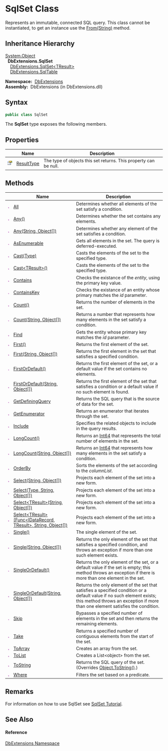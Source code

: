 SqlSet Class
============
  Represents an immutable, connected SQL query. This class cannot be instantiated, to get an instance use the [From(String)][1] method.


Inheritance Hierarchy
---------------------
[System.Object][2]  
  **DbExtensions.SqlSet**  
    [DbExtensions.SqlSet&lt;TResult>][3]  
    [DbExtensions.SqlTable][4]  

  **Namespace:**  [DbExtensions][5]  
  **Assembly:**  DbExtensions (in DbExtensions.dll)

Syntax
------

```csharp
public class SqlSet
```

The **SqlSet** type exposes the following members.


Properties
----------

                   | Name            | Description                                                      
------------------ | --------------- | ---------------------------------------------------------------- 
![Public property] | [ResultType][6] | The type of objects this set returns. This property can be null. 


Methods
-------

                 | Name                                                                      | Description                                                                                                                                                                                              
---------------- | ------------------------------------------------------------------------- | -------------------------------------------------------------------------------------------------------------------------------------------------------------------------------------------------------- 
![Public method] | [All][7]                                                                  | Determines whether all elements of the set satisfy a condition.                                                                                                                                          
![Public method] | [Any()][8]                                                                | Determines whether the set contains any elements.                                                                                                                                                        
![Public method] | [Any(String, Object[])][9]                                                | Determines whether any element of the set satisfies a condition.                                                                                                                                         
![Public method] | [AsEnumerable][10]                                                        | Gets all elements in the set. The query is deferred-executed.                                                                                                                                            
![Public method] | [Cast(Type)][11]                                                          | Casts the elements of the set to the specified type.                                                                                                                                                     
![Public method] | [Cast&lt;TResult>()][12]                                                  | Casts the elements of the set to the specified type.                                                                                                                                                     
![Public method] | [Contains][13]                                                            | Checks the existance of the *entity*, using the primary key value.                                                                                                                                       
![Public method] | [ContainsKey][14]                                                         | Checks the existance of an entity whose primary matches the *id* parameter.                                                                                                                              
![Public method] | [Count()][15]                                                             | Returns the number of elements in the set.                                                                                                                                                               
![Public method] | [Count(String, Object[])][16]                                             | Returns a number that represents how many elements in the set satisfy a condition.                                                                                                                       
![Public method] | [Find][17]                                                                | Gets the entity whose primary key matches the *id* parameter.                                                                                                                                            
![Public method] | [First()][18]                                                             | Returns the first element of the set.                                                                                                                                                                    
![Public method] | [First(String, Object[])][19]                                             | Returns the first element in the set that satisfies a specified condition.                                                                                                                               
![Public method] | [FirstOrDefault()][20]                                                    | Returns the first element of the set, or a default value if the set contains no elements.                                                                                                                
![Public method] | [FirstOrDefault(String, Object[])][21]                                    | Returns the first element of the set that satisfies a condition or a default value if no such element is found.                                                                                          
![Public method] | [GetDefiningQuery][22]                                                    | Returns the SQL query that is the source of data for the set.                                                                                                                                            
![Public method] | [GetEnumerator][23]                                                       | Returns an enumerator that iterates through the set.                                                                                                                                                     
![Public method] | [Include][24]                                                             | Specifies the related objects to include in the query results.                                                                                                                                           
![Public method] | [LongCount()][25]                                                         | Returns an [Int64][26] that represents the total number of elements in the set.                                                                                                                          
![Public method] | [LongCount(String, Object[])][27]                                         | Returns an [Int64][26] that represents how many elements in the set satisfy a condition.                                                                                                                 
![Public method] | [OrderBy][28]                                                             | Sorts the elements of the set according to the *columnList*.                                                                                                                                             
![Public method] | [Select(String, Object[])][29]                                            | Projects each element of the set into a new form.                                                                                                                                                        
![Public method] | [Select(Type, String, Object[])][30]                                      | Projects each element of the set into a new form.                                                                                                                                                        
![Public method] | [Select&lt;TResult>(String, Object[])][31]                                | Projects each element of the set into a new form.                                                                                                                                                        
![Public method] | [Select&lt;TResult>(Func&lt;IDataRecord, TResult>, String, Object[])][32] | Projects each element of the set into a new form.                                                                                                                                                        
![Public method] | [Single()][33]                                                            | The single element of the set.                                                                                                                                                                           
![Public method] | [Single(String, Object[])][34]                                            | Returns the only element of the set that satisfies a specified condition, and throws an exception if more than one such element exists.                                                                  
![Public method] | [SingleOrDefault()][35]                                                   | Returns the only element of the set, or a default value if the set is empty; this method throws an exception if there is more than one element in the set.                                               
![Public method] | [SingleOrDefault(String, Object[])][36]                                   | Returns the only element of the set that satisfies a specified condition or a default value if no such element exists; this method throws an exception if more than one element satisfies the condition. 
![Public method] | [Skip][37]                                                                | Bypasses a specified number of elements in the set and then returns the remaining elements.                                                                                                              
![Public method] | [Take][38]                                                                | Returns a specified number of contiguous elements from the start of the set.                                                                                                                             
![Public method] | [ToArray][39]                                                             | Creates an array from the set.                                                                                                                                                                           
![Public method] | [ToList][40]                                                              | Creates a List&lt;object> from the set.                                                                                                                                                                  
![Public method] | [ToString][41]                                                            | Returns the SQL query of the set. (Overrides [Object.ToString()][42].)                                                                                                                                   
![Public method] | [Where][43]                                                               | Filters the set based on a predicate.                                                                                                                                                                    


Remarks
-------
For information on how to use SqlSet see [SqlSet Tutorial][44].

See Also
--------

#### Reference
[DbExtensions Namespace][5]  

[1]: ../Database/From_2.md
[2]: http://msdn.microsoft.com/en-us/library/e5kfa45b
[3]: ../SqlSet_1/README.md
[4]: ../SqlTable/README.md
[5]: ../README.md
[6]: ResultType.md
[7]: All.md
[8]: Any.md
[9]: Any_1.md
[10]: AsEnumerable.md
[11]: Cast.md
[12]: Cast__1.md
[13]: Contains.md
[14]: ContainsKey.md
[15]: Count.md
[16]: Count_1.md
[17]: Find.md
[18]: First.md
[19]: First_1.md
[20]: FirstOrDefault.md
[21]: FirstOrDefault_1.md
[22]: GetDefiningQuery.md
[23]: GetEnumerator.md
[24]: Include.md
[25]: LongCount.md
[26]: http://msdn.microsoft.com/en-us/library/6yy583ek
[27]: LongCount_1.md
[28]: OrderBy.md
[29]: Select.md
[30]: Select_1.md
[31]: Select__1_1.md
[32]: Select__1.md
[33]: Single.md
[34]: Single_1.md
[35]: SingleOrDefault.md
[36]: SingleOrDefault_1.md
[37]: Skip.md
[38]: Take.md
[39]: ToArray.md
[40]: ToList.md
[41]: ToString.md
[42]: http://msdn.microsoft.com/en-us/library/7bxwbwt2
[43]: Where.md
[44]: http://maxtoroq.github.io/DbExtensions/docs/SqlSet.html
[Public property]: ../../icons/pubproperty.gif "Public property"
[Public method]: ../../icons/pubmethod.gif "Public method"